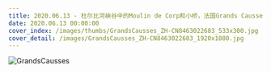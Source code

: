 ```yaml
---
title: 2020.06.13 - 杜尔比河峡谷中的Moulin de Corp和小桥，法国Grands Causses自然公园 (© Hemis/Alamy)
date: 2020.06.13 00:00:00
cover_index: /images/thumbs/GrandsCausses_ZH-CN8463022683_533x300.jpg
cover_detail: /images/GrandsCausses_ZH-CN8463022683_1920x1080.jpg
---
```


![GrandsCausses](/images/GrandsCausses_ZH-CN8463022683_1920x1080.jpg)
